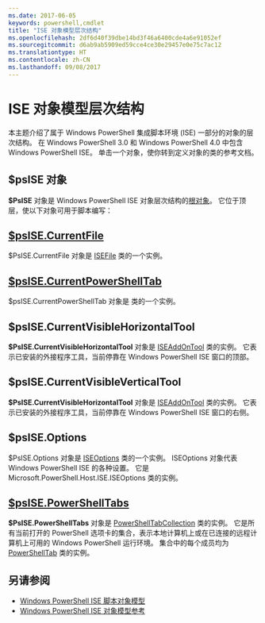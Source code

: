 ```yaml
---
ms.date: 2017-06-05
keywords: powershell,cmdlet
title: "ISE 对象模型层次结构"
ms.openlocfilehash: 2df6d40f39dbe14bd3f46a6400cde4a6e91052ef
ms.sourcegitcommit: d6ab9ab5909ed59cce4ce30e29457e0e75c7ac12
ms.translationtype: HT
ms.contentlocale: zh-CN
ms.lasthandoff: 09/08/2017
---
```

# <a name="the-ise-object-model-hierarchy"></a>ISE 对象模型层次结构
本主题介绍了属于 Windows PowerShell 集成脚本环境 (ISE) 一部分的对象的层次结构。 在 Windows PowerShell 3.0 和 Windows PowerShell 4.0 中包含 Windows PowerShell ISE。 单击一个对象，使你转到定义对象的类的参考文档。

## <a name="psise-object"></a>$psISE 对象

**$PsISE** 对象是 Windows PowerShell ISE 对象层次结构的[根对象](The-ObjectModelRoot-Object.md)。
它位于顶层，使以下对象可用于脚本编写：

## <a name="psisecurrentfilethe-isefile-objectmd"></a>[$psISE.CurrentFile](The-ISEFile-Object.md)

$PsISE.CurrentFile 对象是 [ISEFile](The-ISEFile-Object.md) 类的一个实例。

## <a name="psisecurrentpowershelltabthe-powershelltab-objectmd"></a>[$psISE.CurrentPowerShellTab](The-PowerShellTab-Object.md)

$psISE.CurrentPowerShellTab 对象是 [](The-PowerShellTab-Object.md) 类的一个实例。

## <a name="psisecurrentvisiblehorizontaltool"></a>$psISE.CurrentVisibleHorizontalTool

**$PsISE.CurrentVisibleHorizontalTool** 对象是 [ISEAddOnTool](The-ISEAddOnTool-Object.md) 类的实例。
它表示已安装的外接程序工具，当前停靠在 Windows PowerShell ISE 窗口的顶部。

## <a name="psisecurrentvisibleverticaltool"></a>$psISE.CurrentVisibleVerticalTool

**$PsISE.CurrentVisibleHorizontalTool** 对象是 [ISEAddOnTool](The-ISEAddOnTool-Object.md) 类的实例。
它表示已安装的外接程序工具，当前停靠在 Windows PowerShell ISE 窗口的右侧。

## <a name="psiseoptionsthe-iseoptions-objectmd"></a>$psISE.Options[](The-ISEOptions-Object.md)

$PsISE.Options 对象是 [ISEOptions](The-ISEOptions-Object.md) 类的一个实例。
ISEOptions 对象代表 Windows PowerShell ISE 的各种设置。
它是 Microsoft.PowerShell.Host.ISE.ISEOptions 类的实例。

## <a name="psisepowershelltabsthe-powershelltabcollection-objectmd"></a>[$psISE.PowerShellTabs](The-PowerShellTabCollection-Object.md)

**$PsISE.PowerShellTabs** 对象是 [PowerShellTabCollection](The-PowerShellTabCollection-Object.md) 类的实例。
它是所有当前打开的 PowerShell 选项卡的集合，表示本地计算机上或在已连接的远程计算机上可用的 Windows PowerShell 运行环境。 集合中的每个成员均为 [PowerShellTab](The-PowerShellTab-Object.md) 类的实例。

## <a name="see-also"></a>另请参阅
- [Windows PowerShell ISE 脚本对象模型](The-Windows-PowerShell-ISE-Scripting-Object-Model.md)
- [Windows PowerShell ISE 对象模型参考](Windows-PowerShell-ISE-Object-Model-Reference.md)
